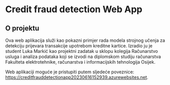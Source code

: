 # Credit fraud detection Web App

## O projektu

Ova web aplikacija služi kao pokazni primjer rada modela strojnog učenja za detekciju prijevara transakcije upotrebom kreditne kartice.
Izradio ju je student Luka Markić kao projektni zadatak u sklopu kolegija Računarstvo usluga i analiza podataka koji se izvodi na diplomskom studiju računarstva Fakulteta elektrotehnike, računarstva i informacijskih tehnologija Osijek.

Web aplikaciji moguće je pristupiti putem sljedeće poveznice: https://creditfrauddetectionapp20230616152939.azurewebsites.net.
